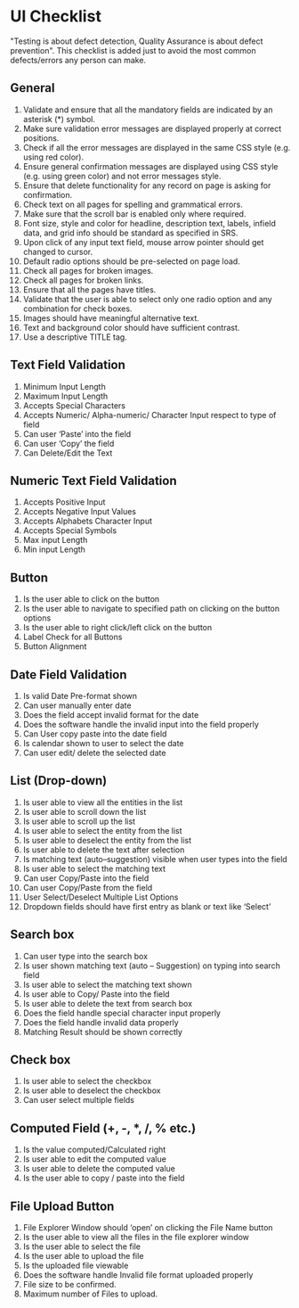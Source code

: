 ﻿# UI Checklist

"Testing is about defect detection, Quality Assurance is about defect prevention". This checklist is added just to avoid the most common defects/errors any person can make.

## General

1. Validate and ensure that all the mandatory fields are indicated by an asterisk (\*) symbol.
1. Make sure validation error messages are displayed properly at correct positions.
1. Check if all the error messages are displayed in the same CSS style (e.g. using red color).
1. Ensure general confirmation messages are displayed using CSS style (e.g. using green color) and not error messages style.
1. Ensure that delete functionality for any record on page is asking for confirmation.
1. Check text on all pages for spelling and grammatical errors.
1. Make sure that the scroll bar is enabled only where required.
1. Font size, style and color for headline, description text, labels, infield data, and grid info should be standard as specified in SRS.
1. Upon click of any input text field, mouse arrow pointer should get changed to cursor.
1. Default radio options should be pre-selected on page load.
1. Check all pages for broken images.
1. Check all pages for broken links.
1. Ensure that all the pages have titles.
1. Validate that the user is able to select only one radio option and any combination for check boxes.
1. Images should have meaningful alternative text.
1. Text and background color should have sufficient contrast.
1. Use a descriptive TITLE tag.

## Text Field Validation

1. Minimum Input Length
1. Maximum Input Length
1. Accepts Special Characters
1. Accepts Numeric/ Alpha-numeric/ Character Input respect to type of field
1. Can user ‘Paste’ into the field
1. Can user ‘Copy’ the field
1. Can Delete/Edit the Text

## Numeric Text Field Validation

1. Accepts Positive Input
1. Accepts Negative Input Values
1. Accepts Alphabets Character Input
1. Accepts Special Symbols
1. Max input Length
1. Min input Length

## Button

1. Is the user able to click on the button
1. Is the user able to navigate to specified path on clicking on the button options
1. Is the user able to right click/left click on the button 
1. Label Check for all Buttons
1. Button Alignment

## Date Field Validation

1. Is valid Date Pre-format shown
1. Can user manually enter date 
1. Does the field accept invalid format for the date
1. Does the software handle the invalid input into the field properly
1. Can User copy paste into the date field
1. Is calendar shown to user to select the date 
1. Can user edit/ delete the selected date

## List (Drop-down)

1. Is user able to view all the entities in the list
1. Is user able to scroll down the list
1. Is user able to scroll up the list
1. Is user able to select the entity from the list
1. Is user able to deselect the entity from the list
1. Is user able to delete the text after selection
1. Is matching text (auto–suggestion) visible when user types into the field
1. Is user able to select the matching text
1. Can user Copy/Paste into the field
1. Can user Copy/Paste from the field
1. User Select/Deselect Multiple List Options
1. Dropdown fields should have first entry as blank or text like ‘Select’

## Search box

1. Can user type into the search box
1. Is user shown matching text (auto – Suggestion) on typing into search field
1. Is user able to select the matching text shown
1. Is user able to Copy/ Paste into the field
1. Is user able to delete the text from search box
1. Does the field handle special character input properly
1. Does the field handle invalid data properly
1. Matching Result should be shown correctly

## Check box

1. Is user able to select the checkbox
1. Is user able to deselect the checkbox
1. Can user select multiple fields

## Computed Field (+, -, *, /, % etc.)

1. Is the value computed/Calculated right
1. Is user able to edit the computed value
1. Is user able to delete the computed value
1. Is the user able to copy / paste into the field

## File Upload Button

1. File Explorer Window should ‘open’ on clicking the File Name button
1. Is the user able to view all the files in the file explorer window
1. Is the user able to select the file
1. Is the user able to upload the file
1. Is the uploaded file viewable
1. Does the software handle Invalid file format uploaded properly
1. File size to be confirmed.
1. Maximum number of Files to upload.
